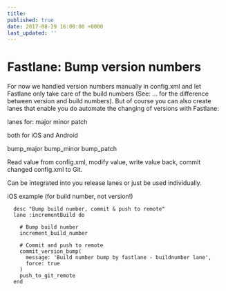 ```yaml
---
title: 
published: true
date: 2017-08-29 16:00:00 +0000
last_updated: ''
---
```

# Fastlane: Bump version numbers

For now we handled version numbers manually in config.xml and let Fastlane only take care of the build numbers (See: ... for the difference between version and build numbers). But of course you can also create lanes that enable you do automate the changing of versions with Fastlane:

lanes for:
major
minor
patch

both for iOS and Android

bump_major
bump_minor
bump_patch

Read value from config.xml, modify value, write value back, commit changed config.xml to Git.

Can be integrated into you release lanes or just be used individually.



iOS example (for build number, not version!)
```
  desc "Bump build number, commit & push to remote"
  lane :incrementBuild do

    # Bump build number
    increment_build_number

    # Commit and push to remote
    commit_version_bump(
      message: 'Build number bump by fastlane - buildnumber lane',
      force: true
    )
    push_to_git_remote
  end
```